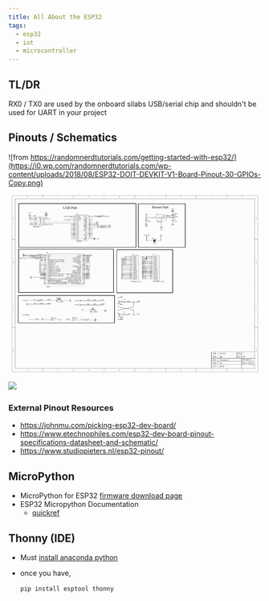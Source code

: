```yaml
---
title: All About the ESP32
tags:
  - esp32
  - iot
  - microcontroller
---
```

## TL/DR
<div class="alert alert-warning" role="alert">
RX0 / TX0 are used by the onboard silabs USB/serial chip and shouldn't be used for UART in your project
</div>


## Pinouts / Schematics

![from https://randomnerdtutorials.com/getting-started-with-esp32/](https://i0.wp.com/randomnerdtutorials.com/wp-content/uploads/2018/08/ESP32-DOIT-DEVKIT-V1-Board-Pinout-30-GPIOs-Copy.png)

![Schematics](./SchematicsforESP32.png)

![](https://github.com/Nicholas3388/LuaNode/raw/master/images/ESP32_dimension.png)

### External Pinout Resources

* <https://johnmu.com/picking-esp32-dev-board/>
* <https://www.etechnophiles.com/esp32-dev-board-pinout-specifications-datasheet-and-schematic/>
* <https://www.studiopieters.nl/esp32-pinout/>

## MicroPython

* MicroPython for ESP32 [firmware download page](https://micropython.org/download/esp32/)
* ESP32 Micropython Documentation 
    * [quickref](https://docs.micropython.org/en/latest/esp32/quickref.html)

## Thonny (IDE)

* Must [install anaconda python](/installing-anaconda-python)
* once you have, 

    ```bash
    pip install esptool thonny
    ```
